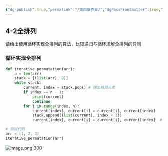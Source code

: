 ```yaml
---
{"dg-publish":true,"permalink":"/第四章作业/","dgPassFrontmatter":true,"noteIcon":""}
---
```



## 4-2全排列

请给出使用循环实现全排列的算法，比较递归与循环求解全排列的异同

### 循环实现全排列
```python
def iterative_permutation(arr):
    n = len(arr)
    stack = [(list(arr), 0)]
    while stack:
        current, index = stack.pop() # 弹出栈顶元素
        if index == n - 1:
            print(current)
            continue
        for i in range(index, n):
            current[index], current[i] = current[i], current[index]
            stack.append((list(current), index + 1))
            current[index], current[i] = current[i], current[index]  # 恢复原始排列状态

# 测试代码
arr = [1, 2, 3]
iterative_permutation(arr)
```
![image.png|300](https://yuluoxianduan-1315229309.cos.ap-shanghai.myqcloud.com/E:/obsidian/202311101815944.png)


